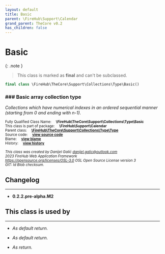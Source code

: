 ```yaml
---
layout: default
title: Basic
parent: \FireHub\Support\Calendar
grand_parent: TheCore v0.2
has_children: false
---
```


<link rel="stylesheet" type="text/css" href="/css/style.css" />

# Basic

{: .note }
> This class is marked as **final** and can't be subclassed.


```php
final class \FireHub\TheCore\Support\Collections\Type\Basic()
```

### ### Basic array collection type

_Collections which have numerical indexes in an ordered sequential manner (starting from 0 and ending with n-1)._

<sub>Fully Qualified Class Name:  **\FireHub\TheCore\Support\Collections\Type\Basic**</sub><br>
<sub>This class is part of package:  **\FireHub\Support\Calendar**</sub><br>
<sub>Parent class:  **[\FireHub\TheCore\Support\Collections\Type\Type](/thecore/v0.2\FireHub\TheCore\Support\Collections\Type\Type)**</sub><br>
<sub>Source code:  **[view source code](https://github.com/The-FireHub-Project/TheCore/blob/v1.0/src/support/collections/type/firehub.Basic.php#L23)**</sub><br>
<sub>Blame:  **[view blame](https://github.com/The-FireHub-Project/TheCore/blame/v1.0/src/support/collections/type/firehub.Basic.php)**</sub><br>
<sub>History:  **[view history](https://github.com/The-FireHub-Project/TheCore/commits/v1.0/src/support/collections/type/firehub.Basic.php)**</sub><br>

<sub>_This class was created by Danijel Galić <danijel.galic@outlook.com>_</sub><br>
<sub>_2023 FireHub Web Application Framework_</sub><br>
<sub>_<https://opensource.org/licenses/OSL-3.0> OSL Open Source License version 3_</sub><br>
<sub>_GIT: $Id$ Blob checksum._</sub><br>

## Changelog
***

* **0.2.2.pre-alpha.M2** 


## This class is used by
***

* *As default return.*

* *As default return.*

* *As return.*

